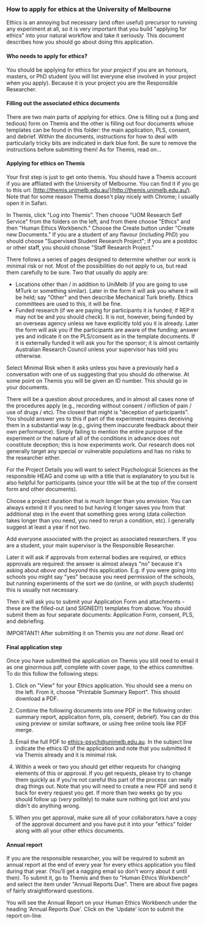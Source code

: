 ### How to apply for ethics at the University of Melbourne
Ethics is an annoying but necessary (and often useful) precursor to running any experiment at all, so it is very important that you build "applying for ethics" into your natural workflow and take it seriously. This document describes how you should go about doing this application. 

#### Who needs to apply for ethics?
You should be applying for ethics for *your project* if you are an honours, masters, or PhD student (you will list everyone else involved in your project when you apply). Because it is your project you are the Responsible Researcher.

#### Filling out the associated ethics documents
There are two main parts of applying for ethics. One is filling out a (long and tedious) form on Themis and the other is filling out four documents whose templates can be found in this folder: the main application, PLS, consent, and debrief. Within the documents, instructions for how to deal with particularly tricky bits are indicated in dark blue font. Be sure to remove the instructions before submitting them! As for Themis, read on...

#### Applying for ethics on Themis
Your first step is just to get onto themis. You should have a Themis account if you are affliated with the University of Melbourne. You can find it if you go to this url: [http://themis.unimelb.edu.au/](http://themis.unimelb.edu.au/). Note that for some reason Themis doesn't play nicely with Chrome; I usually open it in Safari.

In Themis, click "Log into Themis". Then choose "UOM Research Self Service" from the folders on the left, and from there choose "Ethics" and then "Human Ethics Workbench." Choose the Create button under "Create new Documents." If you are a student of any flavour (including PhD) you should choose "Supervised Student Research Project"; if you are a postdoc or other staff, you should choose "Staff Research Project."

There follows a series of pages designed to determine whether our work is minimal risk or not. Most of the possibilities do not apply to us, but read them carefully to be sure. Two that usually do apply are:
* Locations other than / in addition to UniMelb (if you are going to use MTurk or something similar). Later in the form it will ask you where it will be held; say "Other" and then describe Mechanical Turk briefly. Ethics committees are used to this, it will be fine.
* Funded research (if we are paying for participants it is funded; if REP it may not be and you should check). It is *not*, however, being funded by an overseas agency unless we have explicitly told you it is already. Later the form will ask you if the participants are aware of the funding; answer yes and indicate it on the PLS/consent as in the template documents. If it is externally funded it will ask you for the sponsor; it is almost certainly Australian Research Council unless your supervisor has told you otherwise.

Select Minimal Risk when it asks unless you have a previously had a conversation with one of us suggesting that you should do otherwise. At some point on Themis you will be given an ID number. This should go in your documents.

There will be a question about procedures, and in almost all cases none of the procedures apply (e.g., recording without consent / infliction of pain / use of drugs / etc). The closest that might is "deception of participants". You should answer yes to this if part of the experiment requires deceiving them in a substantial way (e.g., giving them inaccurate feedback about their own performance). Simply failing to mention the entire purpose of the experiment or the nature of all of the conditions in advance does not constitute deception; this is how experiments work. Our research does not generally target any special or vulnerable populations and has no risks to the researcher either.

For the Project Details you will want to select Psychological Sciences as the responsible HEAG and come up with a title that is explanatory to you but is also helpful for participants (since your title will be at the top of the consent form and other documents). 

Choose a project duration that is much longer than you envision. You can always extend it if you need to but having it longer saves you from that additional step in the event that something goes wrong (data collection takes longer than you need, you need to rerun a condition, etc). I generally suggest at least a year if not two.

Add everyone associated with the project as associated researchers. If you are a student, your main supervisor is the Responsible Researcher.

Later it will ask if approvals from external bodies are required, or ethics approvals are required: the answer is almost always "no" because it's asking about *above and beyond* this application. E.g. if you were going into schools you might say "yes" because you need permission of the schools, but running experiments of the sort we do (online, or with psych students) this is usually not necessary.

Then it will ask you to submit your Application Form and attachments - these are the filled-out (and SIGNED!!) templates from above. You should submit them as four separate documents: Application Form, consent, PLS, and debriefing.

IMPORTANT! After submitting it on Themis you *are not done*. Read on!

#### Final application step
Once you have submitted the application on Themis you still need to email it as one ginormous pdf, complete with cover page, to the ethics committee. To do this follow the following steps:

1. Click on "View" for your Ethics application. You should see a menu on the left. From it, choose "Printable Summary Report". This should download a PDF.

2. Combine the following documents into one PDF in the following order: summary report, application form, pls, consent, debrief). You can do this using preview or similar software, or using free online tools like PDF merge.

3. Email the full PDF to ethics-psych@unimelb.edu.au. In the subject line indicate the ethics ID of the application and note that you submitted it via Themis already and it is minimal risk.

4. Within a week or two you should get either requests for changing elements of this or approval. If you get requests, please try to change them quickly as if you're not careful this part of the process can really drag things out. Note that you will need to create a new PDF and send it back for every request you get. If more than two weeks go by you should follow up (*very* politely) to make sure nothing got lost and you didn't do anything wrong.

5. When you get approval, make sure all of your collaborators have a copy of the approval document and you have put it into your "ethics" folder along with all your other ethics documents.

#### Annual report
If you are the responsible researcher, you will be required to submit an annual report at the end of every year for every ethics application you filed during that year. (You'll get a nagging email so don't worry about it until then). To submit it, go to Themis and then to "Human Ethics Workbench" and select the item under "Annual Reports Due". There are about five pages of fairly straightforward questions.


You will see the Annual Report on your Human Ethics Workbench under the heading 'Annual Reports Due'. Click on the 'Update' icon to submit the report on-line.
